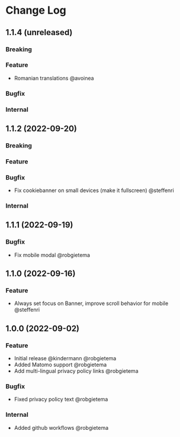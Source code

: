 # Change Log

## 1.1.4 (unreleased)

### Breaking

### Feature

- Romanian translations @avoinea

### Bugfix

### Internal

## 1.1.2 (2022-09-20)

### Breaking

### Feature

### Bugfix

- Fix cookiebanner on small devices (make it fullscreen) @steffenri

### Internal

## 1.1.1 (2022-09-19)

### Bugfix

- Fix mobile modal @robgietema

## 1.1.0 (2022-09-16)

### Feature

- Always set focus on Banner, improve scroll behavior for mobile @steffenri

## 1.0.0 (2022-09-02)

### Feature

- Initial release @kindermann @robgietema
- Added Matomo support @robgietema
- Add multi-lingual privacy policy links @robgietema

### Bugfix

- Fixed privacy policy text @robgietema

### Internal

- Added github workflows @robgietema
